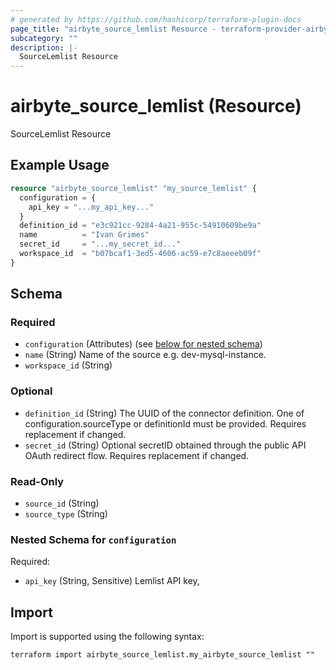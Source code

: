 ```yaml
---
# generated by https://github.com/hashicorp/terraform-plugin-docs
page_title: "airbyte_source_lemlist Resource - terraform-provider-airbyte"
subcategory: ""
description: |-
  SourceLemlist Resource
---
```


# airbyte_source_lemlist (Resource)

SourceLemlist Resource

## Example Usage

```terraform
resource "airbyte_source_lemlist" "my_source_lemlist" {
  configuration = {
    api_key = "...my_api_key..."
  }
  definition_id = "e3c921cc-9284-4a21-955c-54910609be9a"
  name          = "Ivan Grimes"
  secret_id     = "...my_secret_id..."
  workspace_id  = "b07bcaf1-3ed5-4606-ac59-e7c8aeeeb09f"
}
```

<!-- schema generated by tfplugindocs -->
## Schema

### Required

- `configuration` (Attributes) (see [below for nested schema](#nestedatt--configuration))
- `name` (String) Name of the source e.g. dev-mysql-instance.
- `workspace_id` (String)

### Optional

- `definition_id` (String) The UUID of the connector definition. One of configuration.sourceType or definitionId must be provided. Requires replacement if changed.
- `secret_id` (String) Optional secretID obtained through the public API OAuth redirect flow. Requires replacement if changed.

### Read-Only

- `source_id` (String)
- `source_type` (String)

<a id="nestedatt--configuration"></a>
### Nested Schema for `configuration`

Required:

- `api_key` (String, Sensitive) Lemlist API key,

## Import

Import is supported using the following syntax:

```shell
terraform import airbyte_source_lemlist.my_airbyte_source_lemlist ""
```
